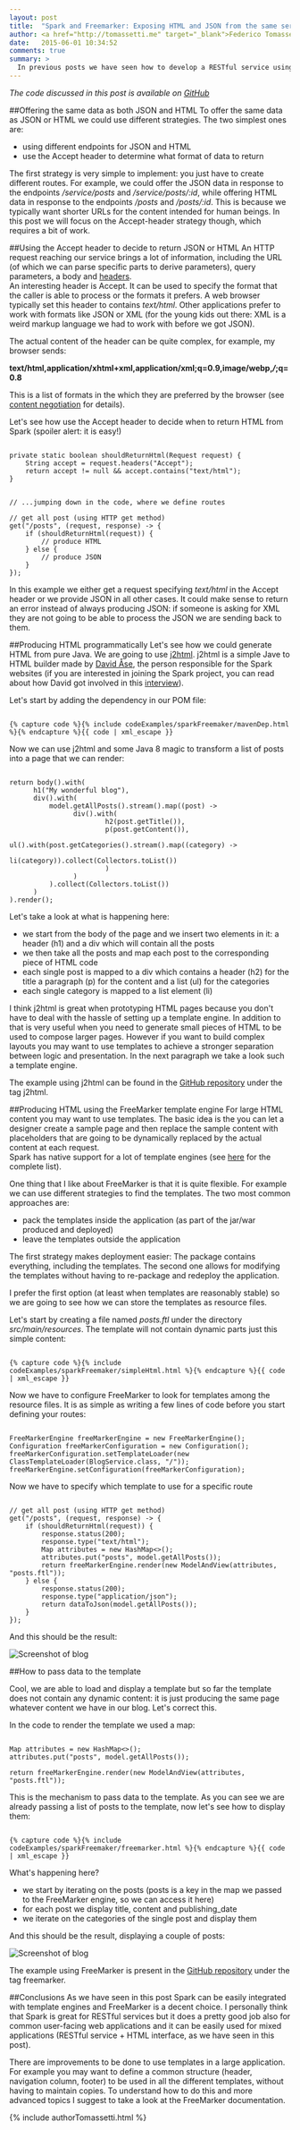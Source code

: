 ```yaml
---
layout: post
title:  "Spark and Freemarker: Exposing HTML and JSON from the same service"
author: <a href="http://tomassetti.me" target="_blank">Federico Tomassetti</a>
date:   2015-06-01 10:34:52
comments: true
summary: >
  In previous posts we have seen how to develop a RESTful service using Spark and we have implemented a service to manage a blog. In this post we are going to create an HTML view of the blog, showing how the same data can be exposed through both JSON and HTML.
---
```


<em>The code discussed in this post is available on <a href="https://github.com/sparktutorials/BlogService_SparkExample" target="_blank">GitHub</a></em>

##Offering the same data as both JSON and HTML
To offer the same data as JSON or HTML we could use different strategies. The two simplest ones are:

* using different endpoints for JSON and HTML
* use the Accept header to determine what format of data to return

The first strategy is very simple to implement: you just have to create different routes. For example, we could offer the JSON data in response to the endpoints <em>/service/posts</em> and <em>/service/posts/:id</em>, while offering HTML data in response to the endpoints <em>/posts</em> and <em>/posts/:id</em>. This is because we typically want shorter URLs for the content intended for human beings. In this post we will focus on the Accept-header strategy though, which requires a bit of work.

##Using the Accept header to decide to return JSON or HTML
An HTTP request reaching our service brings a lot of information, including the URL (of which we can parse specific parts to derive parameters), query parameters, a body and <a href="http://en.wikipedia.org/wiki/List_of_HTTP_header_fields" target="_blank">headers</a>.<br>
An interesting header is Accept. It can be used to specify the format that the caller is able to process or the formats it prefers. A web browser typically set this header to contains <em>text/html</em>. Other applications prefer to work with formats like JSON or XML (for the young kids out there: XML is a weird markup language we had to work with before we got JSON).

The actual content of the header can be quite complex, for example, my browser sends:

<b>text/html,application/xhtml+xml,application/xml;q=0.9,image/webp,*/*;q=0.8</b>

This is a list of formats in the which they are preferred by the browser (see <a href="http://en.wikipedia.org/wiki/Content_negotiation" target="_blank">content negotiation</a> for details).

Let's see how use the Accept header to decide when to return HTML from Spark (spoiler alert: it is easy!)

<pre><code class="language-java">
private static boolean shouldReturnHtml(Request request) {
    String accept = request.headers("Accept");
    return accept != null && accept.contains("text/html");
}


// ...jumping down in the code, where we define routes

// get all post (using HTTP get method)
get("/posts", (request, response) -> {
    if (shouldReturnHtml(request)) {
        // produce HTML
    } else {
        // produce JSON
    }
});
</code></pre>

In this example we either get a request specifying <em>text/html</em> in the Accept header or we provide JSON in all other cases. It could make sense to return an error instead of always producing JSON: if someone is asking for XML they are not going to be able to process the JSON we are sending back to them.

##Producing HTML programmatically
Let's see how we could generate HTML from pure Java. We are going to use <a href="http://j2html.com" target="_blank">j2html</a>. j2html is a simple Jave to HTML builder made by <a href="https://linkedin.com/in/davidaase" target="_blank">David Åse</a>, the person responsible for the Spark websites (if you are interested in joining the Spark project, you can read about how David got involved in this <a href="http://tomassetti.me/interview-with-david-ase-from-the-spark-web-framework-project/">interview</a>).

Let's start by adding the dependency in our POM file:

<pre><code class="language-markup">
{% capture code %}{% include codeExamples/sparkFreemaker/mavenDep.html %}{% endcapture %}{{ code | xml_escape }}
</code></pre>

Now we can use j2html and some Java 8 magic to transform a list of posts into a page that we can render:
<pre><code class="language-java">
return body().with(
      h1("My wonderful blog"),
      div().with(
          model.getAllPosts().stream().map((post) ->
                div().with(
                        h2(post.getTitle()),
                        p(post.getContent()),
                        ul().with(post.getCategories().stream().map((category) ->
                              li(category)).collect(Collectors.toList())
                        )
                )
          ).collect(Collectors.toList())
      )
).render();
</code></pre>

Let's take a look at what is happening here:

* we start from the body of the page and we insert two elements in it: a header (h1) and a div which will contain all the posts
* we then take all the posts and map each post to the corresponding piece of HTML code
* each single post is mapped to a div which contains a header (h2) for the title a paragraph (p) for the content and a list (ul) for the categories
* each single category is mapped to a list element (li)

I think j2html is great when prototyping HTML pages because you don't have to deal with the hassle of setting up a template engine. In addition to that is very useful when you need to generate small pieces of HTML to be used to compose larger pages. However if you want to build complex layouts you may want to use templates to achieve a stronger separation between logic and presentation. In the next paragraph we take a look such a template engine.

The example using j2html can be found in the <a href="https://github.com/sparktutorials/BlogService_SparkExample" target="_blank">GitHub repository</a> under the tag j2html.

##Producing HTML using the FreeMarker template engine
For large HTML content you may want to use templates. The basic idea is the you can let a designer create a sample page and then replace the sample content with placeholders that are going to be dynamically replaced by the actual content at each request. 
<br>Spark has native support for a lot of template engines (see <a href="https://github.com/perwendel/spark-template-engines" target="_blank">here</a> for the complete list).

One thing that I like about FreeMarker is that it is quite flexible. For example we can use different strategies to find the templates. The two most common approaches are:

* pack the templates inside the application (as part of the jar/war produced and deployed)
* leave the templates outside the application

The first strategy makes deployment easier: The package contains everything, including the templates. The second one allows for modifying the templates without having to re-package and redeploy the application.

I prefer the first option (at least when templates are reasonably stable) so we are going to see how we can store the templates as resource files.

Let's start by creating a file named <em>posts.ftl</em> under the directory <em>src/main/resources</em>. The template will not contain dynamic parts just this simple content:

<pre><code class="language-markup">
{% capture code %}{% include codeExamples/sparkFreemaker/simpleHtml.html %}{% endcapture %}{{ code | xml_escape }}
</code></pre>

Now we have to configure FreeMarker to look for templates among the resource files. It is as simple as writing a few lines of code before you start defining your routes:

<pre><code class="language-java">
FreeMarkerEngine freeMarkerEngine = new FreeMarkerEngine();
Configuration freeMarkerConfiguration = new Configuration();
freeMarkerConfiguration.setTemplateLoader(new ClassTemplateLoader(BlogService.class, "/"));
freeMarkerEngine.setConfiguration(freeMarkerConfiguration);
</code></pre>

Now we have to specify which template to use for a specific route

<pre><code class="language-java">
// get all post (using HTTP get method)
get("/posts", (request, response) -> {
    if (shouldReturnHtml(request)) {
        response.status(200);
        response.type("text/html");
        Map<String, Object> attributes = new HashMap<>();
        attributes.put("posts", model.getAllPosts());
        return freeMarkerEngine.render(new ModelAndView(attributes, "posts.ftl"));
    } else {
        response.status(200);
        response.type("application/json");
        return dataToJson(model.getAllPosts());
    }
});
</code></pre>

And this should be the result:

<img class="img-bordered" src="/img/posts/sparkFreemarker/marvellousBlog.png" alt="Screenshot of blog">

##How to pass data to the template

Cool, we are able to load and display a template but so far the template does not contain any dynamic content: it is just producing the same page whatever content we have in our blog. Let's correct this.

In the code to render the template we used a map:

<pre><code class="language-java">
Map attributes = new HashMap<>();
attributes.put("posts", model.getAllPosts());

return freeMarkerEngine.render(new ModelAndView(attributes, "posts.ftl"));
</code></pre>

This is the mechanism to pass data to the template. As you can see we are already passing a list of posts to the template, now let's see how to display them:

<pre><code class="language-markup">
{% capture code %}{% include codeExamples/sparkFreemaker/freemarker.html %}{% endcapture %}{{ code | xml_escape }}
</code></pre>

What's happening here?

* we start by iterating on the posts (posts is a key in the map we passed to the FreeMarker engine, so we can access it here)
* for each post we display title, content and publishing_date
* we iterate on the categories of the single post and display them

And this should be the result, displaying a couple of posts:

<img class="img-bordered" src="/img/posts/sparkFreemarker/marvellousBlog2.png" alt="Screenshot of blog">

The example using FreeMarker is present in the <a href="https://github.com/sparktutorials/BlogService_SparkExample" target="_blank">GitHub repository</a> under the tag freemarker.

##Conclusions
As we have seen in this post Spark can be easily integrated with template engines and FreeMarker is a decent choice. I personally think that Spark is great for RESTful services but it does a pretty good job also for common user-facing web applications and it can be easily used for mixed applications (RESTful service + HTML interface, as we have seen in this post).

There are improvements to be done to use templates in a large application. For example you may want to define a common structure (header, navigation column, footer) to be used in all the different templates, without having to maintain copies. To understand how to do this and more advanced topics I suggest to take a look at the FreeMarker documentation.

{% include authorTomassetti.html %}
